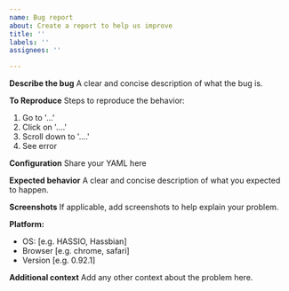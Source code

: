 ```yaml
---
name: Bug report
about: Create a report to help us improve
title: ''
labels: ''
assignees: ''

---
```


**Describe the bug**
A clear and concise description of what the bug is.

**To Reproduce**
Steps to reproduce the behavior:
1. Go to '...'
2. Click on '....'
3. Scroll down to '....'
4. See error

**Configuration**
Share your YAML here

**Expected behavior**
A clear and concise description of what you expected to happen.

**Screenshots**
If applicable, add screenshots to help explain your problem.

**Platform:**
 - OS: [e.g. HASSIO, Hassbian]
 - Browser [e.g. chrome, safari]
 - Version [e.g. 0.92.1]

**Additional context**
Add any other context about the problem here.
